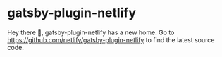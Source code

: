 # gatsby-plugin-netlify

Hey there 👋, gatsby-plugin-netlify has a new home. Go to https://github.com/netlify/gatsby-plugin-netlify to find the latest source code.
